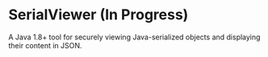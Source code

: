 # SerialViewer (In Progress)
A Java 1.8+ tool for securely viewing Java-serialized objects and displaying their content in JSON.
